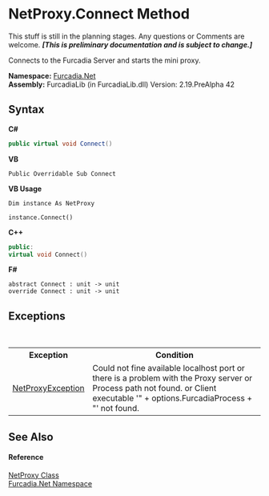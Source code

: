 # NetProxy.Connect Method 
This stuff is still in the planning stages. Any questions or Comments are welcome. _**\[This is preliminary documentation and is subject to change.\]**_

Connects to the Furcadia Server and starts the mini proxy.

**Namespace:**&nbsp;<a href="N_Furcadia_Net">Furcadia.Net</a><br />**Assembly:**&nbsp;FurcadiaLib (in FurcadiaLib.dll) Version: 2.19.PreAlpha 42

## Syntax

**C#**<br />
``` C#
public virtual void Connect()
```

**VB**<br />
``` VB
Public Overridable Sub Connect
```

**VB Usage**<br />
``` VB Usage
Dim instance As NetProxy

instance.Connect()
```

**C++**<br />
``` C++
public:
virtual void Connect()
```

**F#**<br />
``` F#
abstract Connect : unit -> unit 
override Connect : unit -> unit 
```


## Exceptions
&nbsp;<table><tr><th>Exception</th><th>Condition</th></tr><tr><td><a href="T_Furcadia_Net_NetProxyException">NetProxyException</a></td><td>Could not fine available localhost port or there is a problem with the Proxy server or Process path not found. or Client executable '" + options.FurcadiaProcess + "' not found.</td></tr></table>

## See Also


#### Reference
<a href="T_Furcadia_Net_NetProxy">NetProxy Class</a><br /><a href="N_Furcadia_Net">Furcadia.Net Namespace</a><br />